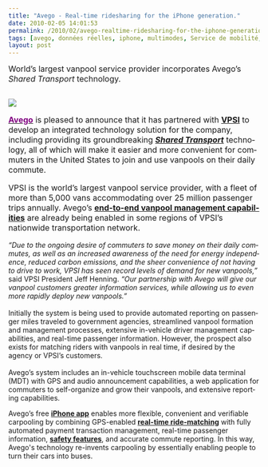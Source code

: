 ```yaml
---
title: "Avego - Real-time ridesharing for the iPhone generation."
date: 2010-02-05 14:01:53
permalink: /2010/02/avego-realtime-ridesharing-for-the-iphone-generation.html
tags: [avego, données réelles, iphone, multimodes, Service de mobilité, TIC]
layout: post
---
```


<p class="MsoNormal"><span><font size="3">World’s largest vanpool service provider incorporates Avego’s <em>Shared Transport</em> technology. <h2></h2> <p class="justify"><img class="right " src="/wp-content/uploads/sites/6/2010/02/avegorealtimeridesharingfortheiphonegeneration-1.jpg" /> </p><span><font size="3"> <p class="MsoNormal"><span><a href="http://avego.createsend.com/T/ViewEmail/r/A92E48CBBEBA700F/D855A6E4CFCF0F6CF6A1C87C670A6B9F" target="_blank"><span lang="EN-GB"><font color="#800080"><strong>Avego</strong></font></span></a> is pleased to announce that it has partnered with <a href="http://avego.cmail1.com/t/r/l/ujkriy/cijuixy/p"><span lang="EN-GB"><strong>VPSI</strong></span></a> to develop an integrated technology solution for the company, including providing its groundbreaking <a href="http://avego.cmail1.com/t/r/l/ujkriy/cijuixy/x"><em><span lang="EN-GB"><strong>Shared Transport</strong></span></em></a></span><span lang="EN-GB"> technology, all of which will make it easier and more convenient for commuters in the United States to join and use vanpools on their daily commute.</span></p> <p class="MsoNormal"><span lang="EN-GB"></span></p> <p class="MsoNormal"><span>VPSI is the world’s largest vanpool service provider, with a fleet of more than 5,000 vans accommodating over 25 million passenger trips annually. Avego’s <a href="http://avego.cmail1.com/t/r/l/ujkriy/cijuixy/m"><span lang="EN-GB"><strong>end-to-end vanpool management capabilities</strong></span></a> are already being enabled in some regions of VPSI’s nationwide transportation network.</span></p> <p class="MsoNormal"><span></span><span lang="EN-GB"></span></p></font></span></font></span> <p></p> <p></p> </p>  <!--more--> <em><span lang="EN-GB">“Due to the ongoing desire of commuters to save money on their daily commutes, as well as an increased awareness of the need for energy independence, reduced carbon emissions, and the sheer convenience of not having to drive to work, VPSI has seen record levels of demand for new vanpools,”</span></em><span lang="EN-GB"> said VPSI President Jeff Henning. <em>“Our partnership with Avego will give our vanpool customers greater information services, while allowing us to even more rapidly deploy new vanpools.”</em><br /><br />Initially the system is being used to provide automated reporting on passenger miles traveled to government agencies, streamlined vanpool formation and management processes, extensive in-vehicle driver management capabilities, and real-time passenger information. However, the prospect also exists for matching riders with vanpools in real time, if desired by the agency or VPSI’s customers.<br /><br /></span><span></span><span lang="EN-GB">Avego’s system includes an in-vehicle touchscreen mobile data terminal (MDT) with GPS and audio announcement capabilities, a web application for commuters to self-organize and grow their vanpools, and extensive reporting capabilities.</span> <p class="MsoNormal"><span lang="EN-GB"></span></p> <p class="MsoNormal"><span>Avego’s free <a href="http://avego.cmail1.com/t/r/l/ujkriy/cijuixy/g" title="Download the Avego iPhone app!"><span lang="EN-GB"><strong>iPhone app</strong></span></a></span><span> enables more flexible, convenient and verifiable carpooling by combining GPS-enabled <a href="http://avego.cmail1.com/t/r/l/ujkriy/cijuixy/w"><span lang="EN-GB"><strong>real-time ride-matching</strong></span></a></span><span> with fully automated payment transaction management, real-time passenger information, <a href="http://avego.cmail1.com/t/r/l/ujkriy/cijuixy/yd"><span lang="EN-GB"><strong>safety features</strong></span></a></span><span lang="EN-GB">, and accurate commute reporting. In this way, Avego's technology re-invents carpooling by essentially enabling people to turn their cars into buses.</span></p> <p>  </p>
